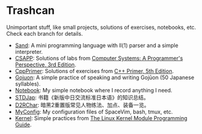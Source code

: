 # Trashcan
Unimportant stuff, like small projects, solutions of exercises, notebooks, etc. Check each branch for details.

- [Sand](../../tree/Sand): A mini programming language with ll(1) parser and a simple interpreter.
- [CSAPP](../../tree/CSAPP): Solutions of labs from [Computer Systems: A Programmer's Perspective, 3rd Edition](https://www.amazon.com/Computer-Systems-Programmers-Perspective-3rd/dp/013409266X/ref=tmm_hrd_swatch_0?_encoding=UTF8&qid=1671011351&sr=8-1).
- [CppPrimer](../../tree/CppPrimer): Solutions of exercises from [C++ Primer, 5th Edition](https://www.amazon.com/Primer-5th-Stanley-B-Lippman/dp/0321714113/ref=sr_1_1?crid=4YA3HM3T2CSV&keywords=c%2B%2B+primer+5th+edition&qid=1671011495&sprefix=c%2B%2B+Primer%2Caps%2C318&sr=8-1). 
- [Gojuon](../../tree/Gojuon): A simple practice of speaking and writing Gojūon (50 Japanese syllables).
- [Notebook](../../tree/Notebook): My simple notebook where I record anything I need.
- [STDJap](../../tree/STDJap): 书籍《新版中日交流标准日本语》的知识总结。
- [D2RChar](../../tree/D2RChar): 暗黑2重置版常见人物练法、加点、装备一览。
- [MyConfig](../../tree/MyConfig): My configuration files of SpaceVim, bash, tmux, etc.
- [Kernel](../../tree/Kernel): Simple practices from [The Linux Kernel Module Programming Guide](https://sysprog21.github.io/lkmpg/).
